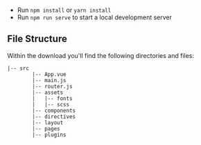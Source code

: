 
- Run `npm install` or `yarn install`
- Run `npm run serve` to start a local development server



## File Structure

Within the download you'll find the following directories and files:

```
|-- src
        |-- App.vue
        |-- main.js
        |-- router.js
        |-- assets
        |   |-- fonts
        |   |-- scss
        |-- components
        |-- directives
        |-- layout
        |-- pages
        |-- plugins
```